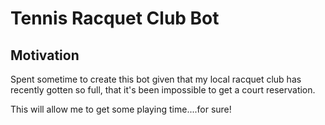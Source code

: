 # Tennis Racquet Club Bot
## Motivation
Spent sometime to create this bot given that my local racquet club has recently gotten so full, that it's been impossible to get a court reservation. 

This will allow me to get some playing time....for sure!